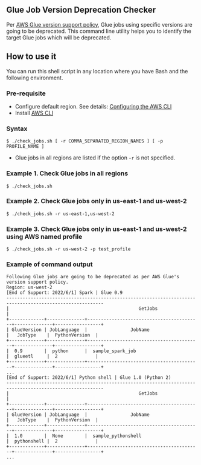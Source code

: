 ## Glue Job Version Deprecation Checker

Per [AWS Glue version support policy](https://docs.aws.amazon.com/glue/latest/dg/glue-version-support-policy.html), Glue jobs using specific versions are going to be deprecated.
This command line utility helps you to identify the target Glue jobs which will be deprecated.

## How to use it

You can run this shell script in any location where you have Bash and the following environment.

### Pre-requisite
* Configure default region. See details: [Configuring the AWS CLI](https://docs.aws.amazon.com/cli/latest/userguide/cli-chap-configure.html)
* Install [AWS CLI](https://aws.amazon.com/cli/)

### Syntax
```
$ ./check_jobs.sh [ -r COMMA_SEPARATED_REGION_NAMES ] [ -p PROFILE_NAME ]
```

* Glue jobs in all regions are listed if the option `-r` is not specified.

### Example 1. Check Glue jobs in all regions
```
$ ./check_jobs.sh
```

### Example 2. Check Glue jobs only in us-east-1 and us-west-2
```
$ ./check_jobs.sh -r us-east-1,us-west-2
```

### Example 3. Check Glue jobs only in us-east-1 and us-west-2 using AWS named profile
```
$ ./check_jobs.sh -r us-west-2 -p test_profile
```

### Example of command output
```
Following Glue jobs are going to be deprecated as per AWS Glue's version support policy. 
Region: us-west-2
[End of Support: 2022/6/1] Spark | Glue 0.9
----------------------------------------------------------------------------------------------------------
|                                                GetJobs                                                 |
+-------------+--------------+------------------------------------------+--------------+-----------------+
| GlueVersion | JobLanguage  |                JobName                   |   JobType    |  PythonVersion  |
+-------------+--------------+------------------------------------------+--------------+-----------------+
|  0.9        |  python      |  sample_spark_job                        |  glueetl     |  2              |
+-------------+--------------+------------------------------------------+--------------+-----------------+
...
[End of Support: 2022/6/1] Python shell | Glue 1.0 (Python 2)
----------------------------------------------------------------------------------------------------------
|                                                GetJobs                                                 |
+-------------+--------------+------------------------------------------+--------------+-----------------+
| GlueVersion | JobLanguage  |                JobName                   |   JobType    |  PythonVersion  |
+-------------+--------------+------------------------------------------+--------------+-----------------+
|  1.0        |  None        |  sample_pythonshell                      |  pythonshell |  2              |
+-------------+--------------+------------------------------------------+--------------+-----------------+
...

```
